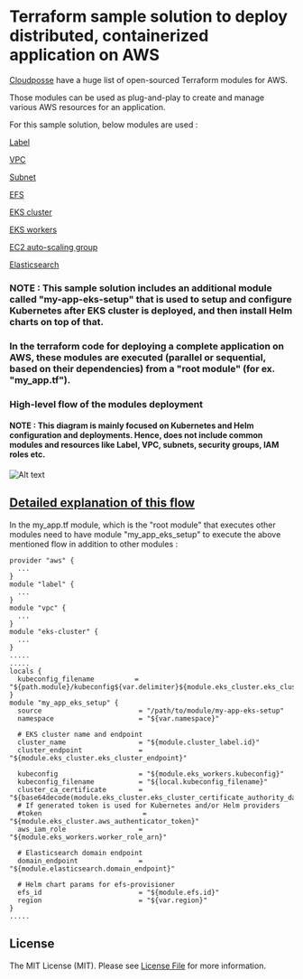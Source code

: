 # Terraform sample solution to deploy distributed, containerized application on AWS

[Cloudposse](https://github.com/cloudposse) have a huge list of open-sourced Terraform modules for AWS.

Those modules can be used as plug-and-play to create and manage various AWS resources for an application.

For this sample solution, below modules are used :

[Label](https://github.com/cloudposse/terraform-terraform-label)

[VPC](https://github.com/cloudposse/terraform-aws-vpc)

[Subnet](https://github.com/cloudposse/terraform-aws-dynamic-subnets)

[EFS](https://github.com/cloudposse/terraform-aws-efs)

[EKS cluster](https://github.com/cloudposse/terraform-aws-eks-cluster)

[EKS workers](https://github.com/cloudposse/terraform-aws-eks-workers)

[EC2 auto-scaling group](https://github.com/cloudposse/terraform-aws-ec2-autoscale-group)

[Elasticsearch](https://github.com/cloudposse/terraform-aws-elasticsearch)

### NOTE : This sample solution includes an additional module called "my-app-eks-setup" that is used to setup and configure Kubernetes after EKS cluster is deployed, and then install Helm charts on top of that.

### In the terraform code for deploying a complete application on AWS, these modules are executed (parallel or sequential, based on their dependencies) from a "root module" (for ex. "my_app.tf").

### High-level flow of the modules deployment

#### NOTE : This diagram is mainly focused on Kubernetes and Helm configuration and deployments. Hence, does not include common modules and resources like Label, VPC, subnets, security groups, IAM roles etc.

![Alt text](https://github.com/sanket-bengali/terraform-eks-efs-es-helm/blob/master/images/tf-eks-efs-es-helm-images.png)


## [Detailed explanation of this flow](https://medium.com/@sanketbengali.23/deploying-a-distributed-containerized-system-on-aws-using-terraform-674ad20b4f97)

In the my_app.tf module, which is the "root module" that executes other modules need to have module "my_app_eks_setup" to execute the above mentioned flow in addition to other modules :

```
provider "aws" {
  ...
}
module "label" {
  ...
}
module "vpc" {
  ...
}
module "eks-cluster" {
  ...
}
.....
.....
locals {
  kubeconfig_filename          = "${path.module}/kubeconfig${var.delimiter}${module.eks_cluster.eks_cluster_id}.yaml"
}
module "my_app_eks_setup" {
  source                        = "/path/to/module/my-app-eks-setup"
  namespace                     = "${var.namespace}"
  
  # EKS cluster name and endpoint
  cluster_name                  = "${module.cluster_label.id}"
  cluster_endpoint              = "${module.eks_cluster.eks_cluster_endpoint}"
  
  kubeconfig                    = "${module.eks_workers.kubeconfig}"
  kubeconfig_filename           = "${local.kubeconfig_filename}"
  cluster_ca_certificate        = "${base64decode(module.eks_cluster.eks_cluster_certificate_authority_data)}"
  # If generated token is used for Kubernetes and/or Helm providers
  #token                         = "${module.eks_cluster.aws_authenticator_token}"
  aws_iam_role                  = "${module.eks_workers.worker_role_arn}"
  
  # Elasticsearch domain endpoint
  domain_endpoint               = "${module.elasticsearch.domain_endpoint}"
  
  # Helm chart params for efs-provisioner
  efs_id                        = "${module.efs.id}"
  region                        = "${var.region}"
}
.....
```

## License

The MIT License (MIT). Please see [License File](LICENSE) for more information.

